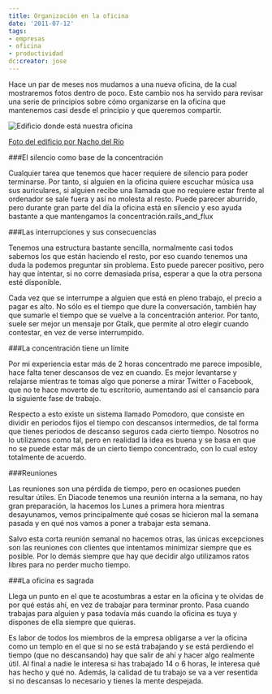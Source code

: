```yaml
---
title: Organización en la oficina
date: '2011-07-12'
tags:
- empresas
- oficina
- productividad
dc:creator: jose
---
```


Hace un par de meses nos mudamos a una nueva oficina, de la cual mostraremos fotos dentro de poco. Este cambio nos ha servido para revisar una serie de principios sobre cómo organizarse en la oficina que mantenemos casi desde el principio y que queremos compartir.


![Edificio donde está nuestra oficina](http://blog.diacode.com/wp-content/uploads/2011/07/oficina.jpg)

[Foto del edificio por Nacho del Río](http://www.pixselect.es)


###El silencio como base de la concentración


Cualquier tarea que tenemos que hacer requiere de silencio para poder terminarse. Por tanto, si alguien en la oficina quiere escuchar música usa sus auriculares, si alguien recibe una llamada que no requiere estar frente al ordenador se sale fuera y así no molesta al resto. Puede parecer aburrido, pero durante gran parte del día la oficina está en silencio y eso ayuda bastante a que mantengamos la concentración.rails_and_flux


###Las interrupciones y sus consecuencias


Tenemos una estructura bastante sencilla, normalmente casi todos sabemos los que están haciendo el resto, por eso cuando tenemos una duda la podemos preguntar sin problema. Esto puede parecer positivo, pero hay que intentar, si no corre demasiada prisa, esperar a que la otra persona esté disponible.


Cada vez que se interrumpe a alguien que está en pleno trabajo, el precio a pagar es alto. No sólo es el tiempo que dure la conversación, también hay que sumarle el tiempo que se vuelve a la concentración anterior. Por tanto, suele ser mejor un mensaje por Gtalk, que permite al otro elegir cuando contestar, en vez de verse interrumpido.


###La concentración tiene un límite


Por mi experiencia estar más de 2 horas concentrado me parece imposible, hace falta tener descansos de vez en cuando. Es mejor levantarse y relajarse mientras te tomas algo que ponerse a mirar Twitter o Facebook, que no te hace moverte de tu escritorio, aumentando así el cansancio para la siguiente fase de trabajo.


Respecto a esto existe un sistema llamado Pomodoro, que consiste en dividir en periodos fijos el tiempo con descansos intermedios, de tal forma que tienes periodos de descanso seguros cada cierto tiempo. Nosotros no lo utilizamos como tal, pero en realidad la idea es buena y se basa en que no se puede estar más de un cierto tiempo concentrado, con lo cual estoy totalmente de acuerdo.


###Reuniones


Las reuniones son una pérdida de tiempo, pero en ocasiones pueden resultar útiles. En Diacode tenemos una reunión interna a la semana, no hay gran preparación, la hacemos los Lunes a primera hora mientras desayunamos, vemos principalmente qué cosas se hicieron mal la semana pasada y en qué nos vamos a poner a trabajar esta semana.


Salvo esta corta reunión semanal no hacemos otras, las únicas excepciones son las reuniones con clientes que intentamos minimizar siempre que es posible. Por lo demás siempre que hay que decidir algo utilizamos ratos libres para no perder mucho tiempo.


###La oficina es sagrada


Llega un punto en el que te acostumbras a estar en la oficina y te olvidas de por qué estás ahí, en vez de trabajar para terminar pronto. Pasa cuando trabajas para alguien y pasa todavía más cuando la oficina es tuya y dispones de ella siempre que quieras.


Es labor de todos los miembros de la empresa obligarse a ver la oficina como un templo en el que si no se está trabajando y se está perdiendo el tiempo (que no descansando) hay que salir de ahí y hacer algo realmente útil. Al final a nadie le interesa si has trabajado 14 o 6 horas, le interesa qué has hecho y qué no. Además, la calidad de tu trabajo se va a ver resentida si no descansas lo necesario y tienes la mente despejada.
